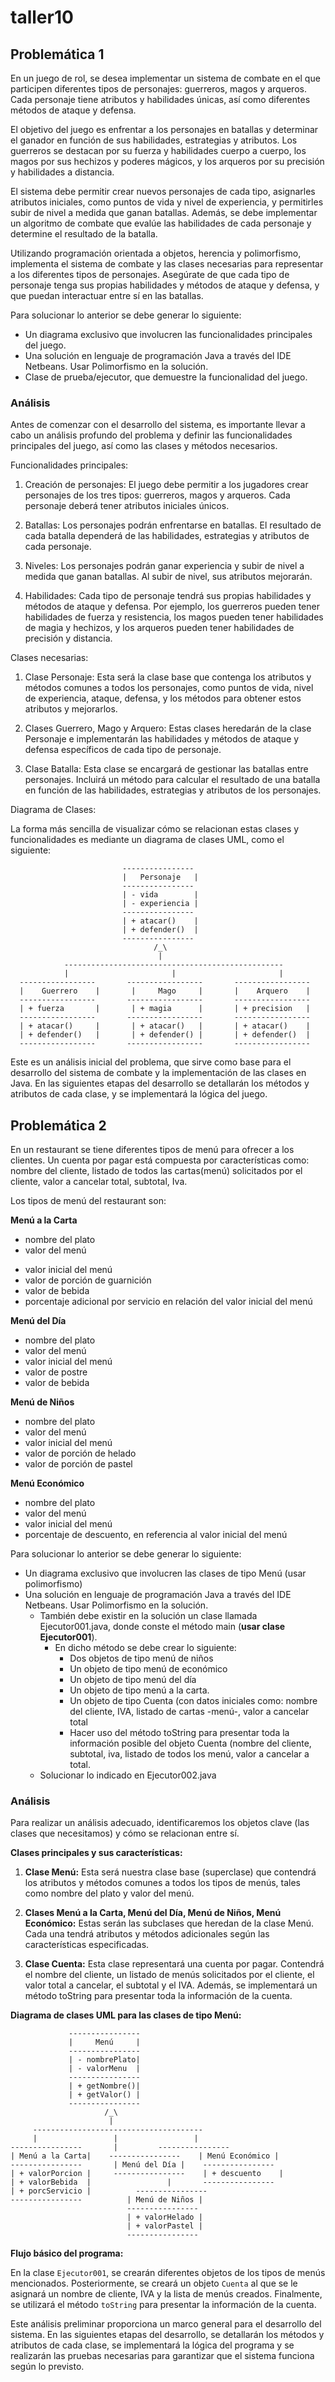 # taller10

## Problemática 1

En un juego de rol, se desea implementar un sistema de combate en el que participen diferentes tipos de personajes: guerreros, magos y arqueros. Cada personaje tiene atributos y habilidades únicas, así como diferentes métodos de ataque y defensa.

El objetivo del juego es enfrentar a los personajes en batallas y determinar el ganador en función de sus habilidades, estrategias y atributos. Los guerreros se destacan por su fuerza y habilidades cuerpo a cuerpo, los magos por sus hechizos y poderes mágicos, y los arqueros por su precisión y habilidades a distancia.

El sistema debe permitir crear nuevos personajes de cada tipo, asignarles atributos iniciales, como puntos de vida y nivel de experiencia, y permitirles subir de nivel a medida que ganan batallas. Además, se debe implementar un algoritmo de combate que evalúe las habilidades de cada personaje y determine el resultado de la batalla.

Utilizando programación orientada a objetos, herencia y polimorfismo, implementa el sistema de combate y las clases necesarias para representar a los diferentes tipos de personajes. Asegúrate de que cada tipo de personaje tenga sus propias habilidades y métodos de ataque y defensa, y que puedan interactuar entre sí en las batallas.

Para solucionar lo anterior se debe generar lo siguiente:

* Un diagrama exclusivo que involucren las funcionalidades principales del juego.
* Una solución en lenguaje de programación Java a través del IDE Netbeans. Usar Polimorfismo en la solución.
* Clase de prueba/ejecutor, que demuestre la funcionalidad del juego. 

### Análisis
Antes de comenzar con el desarrollo del sistema, es importante llevar a cabo un análisis profundo del problema y definir las funcionalidades principales del juego, así como las clases y métodos necesarios.

Funcionalidades principales:

1. Creación de personajes: El juego debe permitir a los jugadores crear personajes de los tres tipos: guerreros, magos y arqueros. Cada personaje deberá tener atributos iniciales únicos.

2. Batallas: Los personajes podrán enfrentarse en batallas. El resultado de cada batalla dependerá de las habilidades, estrategias y atributos de cada personaje.

3. Niveles: Los personajes podrán ganar experiencia y subir de nivel a medida que ganan batallas. Al subir de nivel, sus atributos mejorarán.

4. Habilidades: Cada tipo de personaje tendrá sus propias habilidades y métodos de ataque y defensa. Por ejemplo, los guerreros pueden tener habilidades de fuerza y resistencia, los magos pueden tener habilidades de magia y hechizos, y los arqueros pueden tener habilidades de precisión y distancia.

Clases necesarias:

1. Clase Personaje: Esta será la clase base que contenga los atributos y métodos comunes a todos los personajes, como puntos de vida, nivel de experiencia, ataque, defensa, y los métodos para obtener estos atributos y mejorarlos.

2. Clases Guerrero, Mago y Arquero: Estas clases heredarán de la clase Personaje e implementarán las habilidades y métodos de ataque y defensa específicos de cada tipo de personaje.

3. Clase Batalla: Esta clase se encargará de gestionar las batallas entre personajes. Incluirá un método para calcular el resultado de una batalla en función de las habilidades, estrategias y atributos de los personajes.

Diagrama de Clases:

La forma más sencilla de visualizar cómo se relacionan estas clases y funcionalidades es mediante un diagrama de clases UML, como el siguiente:

```
                         ----------------
                         |   Personaje   |
                         ----------------
                         | - vida        |
                         | - experiencia |
                         ----------------
                         | + atacar()    |
                         | + defender()  |
                         ----------------
                                /_\
                                 |
            -------------------------------------------------
            |                       |                       |
  -----------------       -----------------       -----------------
  |    Guerrero    |       |     Mago     |       |    Arquero    |
  -----------------       -----------------       -----------------
  | + fuerza       |       | + magia      |       | + precision   |
  -----------------       -----------------       -----------------
  | + atacar()     |       | + atacar()   |       | + atacar()    |
  | + defender()   |       | + defender() |       | + defender()  |
  -----------------       -----------------       -----------------
```

Este es un análisis inicial del problema, que sirve como base para el desarrollo del sistema de combate y la implementación de las clases en Java. En las siguientes etapas del desarrollo se detallarán los métodos y atributos de cada clase, y se implementará la lógica del juego.

## Problemática 2

En un restaurant se tiene diferentes tipos de menú para ofrecer a los clientes. Un cuenta por pagar está compuesta por características como: nombre del cliente, listado de todos las cartas(menú) solicitados por el cliente, valor a cancelar total,  subtotal, Iva.

Los tipos de menú del restaurant son:

**Menú a la Carta**

- nombre del plato
- valor del menú
* valor inicial del menú
* valor de porción de guarnición
* valor de bebida
* porcentaje adicional por servicio en relación del valor inicial del menú

**Menú del Día**

* nombre del plato
* valor del menú
* valor inicial del menú
* valor de postre
* valor de bebida


**Menú de Niños**

* nombre del plato
* valor del menú
* valor inicial del menú
* valor de porción de helado
* valor de porción de pastel

**Menú Económico**

* nombre del plato
* valor del menú
* valor inicial del menú
* porcentaje de descuento, en referencia al valor inicial del menú


Para solucionar lo anterior se debe generar lo siguiente:

* Un diagrama exclusivo que involucren las clases de tipo Menú (usar polimorfismo)
* Una solución en lenguaje de programación Java a través del IDE Netbeans. Usar Polimorfismo en la solución.
	* También debe existir en la solución un clase llamada Ejecutor001.java, donde conste el método main (**usar clase Ejecutor001**).
		* En dicho método se debe crear lo siguiente:
			*	Dos objetos de tipo menú de niños
			*	Un objeto de tipo menú de económico
			* Un objeto de tipo menú del día
			* Un objeto de tipo menú a la carta.
			*	Un objeto de tipo Cuenta (con datos iniciales como: nombre del cliente, IVA, listado de cartas -menú-, valor a cancelar total
			* Hacer uso del método toString para presentar toda la información posible del objeto Cuenta (nombre del cliente, subtotal, iva, listado de todos los menú, valor a cancelar a total.
	* Solucionar lo indicado en Ejecutor002.java

### Análisis
Para realizar un análisis adecuado, identificaremos los objetos clave (las clases que necesitamos) y cómo se relacionan entre sí.

**Clases principales y sus características:**

1. **Clase Menú:** Esta será nuestra clase base (superclase) que contendrá los atributos y métodos comunes a todos los tipos de menús, tales como nombre del plato y valor del menú.

2. **Clases Menú a la Carta, Menú del Día, Menú de Niños, Menú Económico:** Estas serán las subclases que heredan de la clase Menú. Cada una tendrá atributos y métodos adicionales según las características especificadas.

3. **Clase Cuenta:** Esta clase representará una cuenta por pagar. Contendrá el nombre del cliente, un listado de menús solicitados por el cliente, el valor total a cancelar, el subtotal y el IVA. Además, se implementará un método toString para presentar toda la información de la cuenta.

**Diagrama de clases UML para las clases de tipo Menú:**

```
             ----------------
             |     Menú     |
             ----------------
             | - nombrePlato|
             | - valorMenu  |
             ----------------
             | + getNombre()|
             | + getValor() |
             ----------------
                     /_\
                      |
     --------------------------------------
     |                 |                 |
----------------       |         ----------------
| Menú a la Carta|    ----------------    | Menú Económico |
----------------       | Menú del Día |    ----------------
| + valorPorcion |     ----------------    | + descuento    |
| + valorBebida  |                 |       ----------------
| + porcServicio |          ---------------- 
----------------          | Menú de Niños |
                          ----------------
                          | + valorHelado |
                          | + valorPastel |
                          ----------------
```

**Flujo básico del programa:**

En la clase `Ejecutor001`, se crearán diferentes objetos de los tipos de menús mencionados. Posteriormente, se creará un objeto `Cuenta` al que se le asignará un nombre de cliente, IVA y la lista de menús creados. Finalmente, se utilizará el método `toString` para presentar la información de la cuenta.

Este análisis preliminar proporciona un marco general para el desarrollo del sistema. En las siguientes etapas del desarrollo, se detallarán los métodos y atributos de cada clase, se implementará la lógica del programa y se realizarán las pruebas necesarias para garantizar que el sistema funciona según lo previsto.